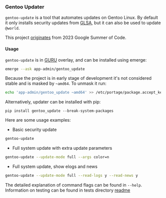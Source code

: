 ### Gentoo Updater

`gentoo-update` is a tool that automates updates on Gentoo Linux. 
By default it only installs security updates from [GLSA](https://security.gentoo.org/glsa/), 
but it can also be used to update `@world`.  

This project 
[originates](https://wiki.gentoo.org/wiki/Google_Summer_of_Code/2023/Ideas/Automated_Gentoo_system_updater) 
from 2023 Google Summer of Code.


#### Usage
`gentoo-update` is in [GURU](https://wiki.gentoo.org/wiki/Project:GURU) 
overlay, and can be installed using emerge:
```bash
emerge --ask app-admin/gentoo_update
```
Because the project is in early stage of development it's not considered stable 
and is masked by `~amd64`. To unmask it run:
```bash
echo 'app-admin/gentoo_update ~amd64' >> /etc/portage/package.accept_keywords/gentoo_update
```

Alternatively, updater can be installed with pip:
```
pip install gentoo_update --break-system-packages
```

Here are some usage examples:
* Basic security update
```bash
gentoo-update
```

* Full system update with extra update parameters
```bash
gentoo-update --update-mode full --args color=n
```

* Full system update, show elogs and news
```bash
gentoo-update --update-mode full --read-logs y --read-news y
```

The detailed explanation of command flags can be found in `--help`.  
Information on testing can be found in tests directory 
[readme](tests/README.md)
